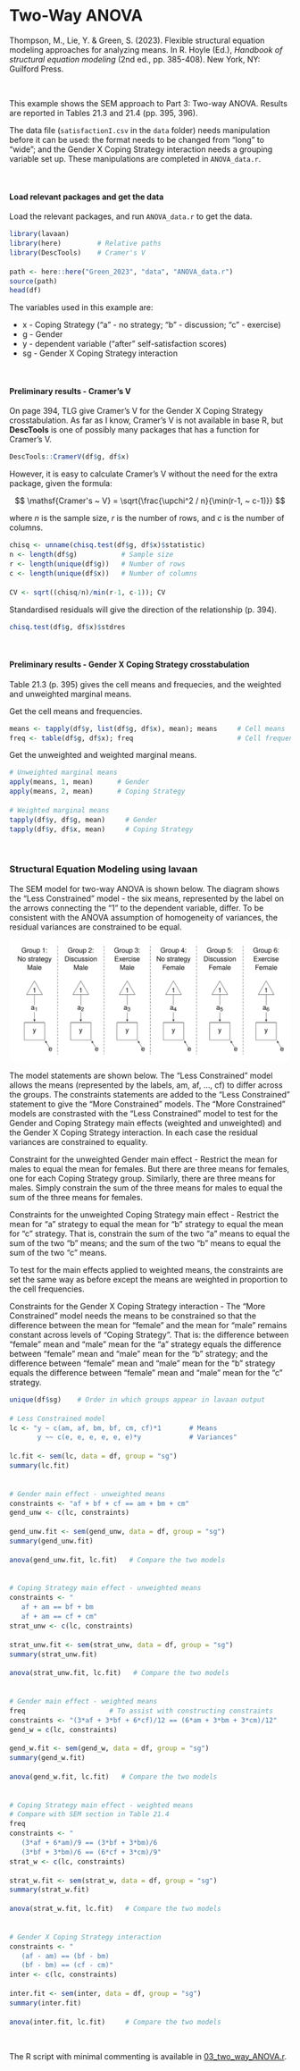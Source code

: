 # Two-Way ANOVA


<style> 
.math.display .MathJax {
  font-size: 95% !important;
}
</style>

Thompson, M., Lie, Y. & Green, S. (2023). Flexible structural equation
modeling approaches for analyzing means. In R. Hoyle (Ed.), *Handbook of
structural equation modeling* (2nd ed., pp. 385-408). New York, NY:
Guilford Press.

<br />

This example shows the SEM approach to Part 3: Two-way ANOVA. Results
are reported in Tables 21.3 and 21.4 (pp. 395, 396).

The data file (`satisfactionI.csv` in the `data` folder) needs
manipulation before it can be used: the format needs to be changed from
“long” to “wide”; and the Gender X Coping Strategy interaction needs a
grouping variable set up. These manipulations are completed in
`ANOVA_data.r`.

<br />

#### Load relevant packages and get the data

Load the relevant packages, and run `ANOVA_data.r` to get the data.

``` r
library(lavaan)
library(here)         # Relative paths
library(DescTools)    # Cramer's V

path <- here::here("Green_2023", "data", "ANOVA_data.r")
source(path)
head(df)
```

The variables used in this example are:

- x - Coping Strategy (“a” - no strategy; “b” - discussion; “c” -
  exercise)
- g - Gender
- y - dependent variable (“after” self-satisfaction scores)
- sg - Gender X Coping Strategy interaction

<br />

#### Preliminary results - Cramer’s V

On page 394, TLG give Cramer’s V for the Gender X Coping Strategy
crosstabulation. As far as I know, Cramer’s V is not available in base
R, but **DescTools** is one of possibly many packages that has a
function for Cramer’s V.

``` r
DescTools::CramerV(df$g, df$x)
```

However, it is easy to calculate Cramer’s V without the need for the
extra package, given the formula:

$$
 \mathsf{Cramer's ~ V} = \sqrt{\frac{\upchi^2 / n}{\min(r-1, ~ c-1)}}
$$

where $n$ is the sample size, $r$ is the number of rows, and $c$ is the
number of columns.

``` r
chisq <- unname(chisq.test(df$g, df$x)$statistic)
n <- length(df$g)           # Sample size
r <- length(unique(df$g))   # Number of rows
c <- length(unique(df$x))   # Number of columns

CV <- sqrt((chisq/n)/min(r-1, c-1)); CV
```

Standardised residuals will give the direction of the relationship
(p. 394).

``` r
chisq.test(df$g, df$x)$stdres 
```

<br />

#### Preliminary results - Gender X Coping Strategy crosstabulation

Table 21.3 (p. 395) gives the cell means and frequecies, and the
weighted and unweighted marginal means.

Get the cell means and frequencies.

``` r
means <- tapply(df$y, list(df$g, df$x), mean); means     # Cell means
freq <- table(df$g, df$x); freq                          # Cell frequencies
```

Get the unweighted and weighted marginal means.

``` r
# Unweighted marginal means
apply(means, 1, mean)      # Gender
apply(means, 2, mean)      # Coping Strategy
 
# Weighted marginal means
tapply(df$y, df$g, mean)     # Gender
tapply(df$y, df$x, mean)     # Coping Strategy   
```

<br />

### Structural Equation Modeling using **lavaan**

The SEM model for two-way ANOVA is shown below. The diagram shows the
“Less Constrained” model - the six means, represented by the label on
the arrows connecting the “1” to the dependent variable, differ. To be
consistent with the ANOVA assumption of homogeneity of variances, the
residual variances are constrained to be equal.

<img src="images/two_way_ANOVA.svg" data-fig-align="left" />

The model statements are shown below. The “Less Constrained” model
allows the means (represented by the labels, am, af, …, cf) to differ
across the groups. The constraints statements are added to the “Less
Constrained” statement to give the “More Constrained” models. The “More
Constrained” models are constrasted with the “Less Constrained” model to
test for the Gender and Coping Strategy main effects (weighted and
unweighted) and the Gender X Coping Strategy interaction. In each case
the residual variances are constrained to equality.

Constraint for the unweighted Gender main effect - Restrict the mean for
males to equal the mean for females. But there are three means for
females, one for each Coping Strategy group. Similarly, there are three
means for males. Simply constrain the sum of the three means for males
to equal the sum of the three means for females.

Constraints for the unweighted Coping Strategy main effect - Restrict
the mean for “a” strategy to equal the mean for “b” strategy to equal
the mean for “c” strategy. That is, constrain the sum of the two “a”
means to equal the sum of the two “b” means; and the sum of the two “b”
means to equal the sum of the two “c” means.

To test for the main effects applied to weighted means, the constraints
are set the same way as before except the means are weighted in
proportion to the cell frequencies.

Constraints for the Gender X Coping Strategy interaction - The “More
Constrained” model needs the means to be constrained so that the
difference between the mean for “female” and the mean for “male” remains
constant across levels of “Coping Strategy”. That is: the difference
between “female” mean and “male” mean for the “a” strategy equals the
difference between “female” mean and “male” mean for the “b” strategy;
and the difference between “female” mean and “male” mean for the “b”
strategy equals the difference between “female” mean and “male” mean for
the “c” strategy.

``` r
unique(df$sg)    # Order in which groups appear in lavaan output

# Less Constrained model
lc <- "y ~ c(am, af, bm, bf, cm, cf)*1       # Means
       y ~~ c(e, e, e, e, e, e)*y            # Variances"

lc.fit <- sem(lc, data = df, group = "sg")
summary(lc.fit)


# Gender main effect - unweighted means
constraints <- "af + bf + cf == am + bm + cm"
gend_unw <- c(lc, constraints)

gend_unw.fit <- sem(gend_unw, data = df, group = "sg")
summary(gend_unw.fit)

anova(gend_unw.fit, lc.fit)   # Compare the two models


# Coping Strategy main effect - unweighted means
constraints <- "
   af + am == bf + bm 
   af + am == cf + cm"
strat_unw <- c(lc, constraints)

strat_unw.fit <- sem(strat_unw, data = df, group = "sg")
summary(strat_unw.fit)

anova(strat_unw.fit, lc.fit)   # Compare the two models


# Gender main effect - weighted means
freq                     # To assist with constructing constraints 
constraints <- "(3*af + 3*bf + 6*cf)/12 == (6*am + 3*bm + 3*cm)/12"
gend_w = c(lc, constraints)

gend_w.fit <- sem(gend_w, data = df, group = "sg")
summary(gend_w.fit)

anova(gend_w.fit, lc.fit)   # Compare the two models


# Coping Strategy main effect - weighted means
# Compare with SEM section in Table 21.4
freq
constraints <- "
   (3*af + 6*am)/9 == (3*bf + 3*bm)/6 
   (3*bf + 3*bm)/6 == (6*cf + 3*cm)/9"
strat_w <- c(lc, constraints)

strat_w.fit <- sem(strat_w, data = df, group = "sg")
summary(strat_w.fit)

anova(strat_w.fit, lc.fit)   # Compare the two models


# Gender X Coping Strategy interaction
constraints <- "
   (af - am) == (bf - bm) 
   (bf - bm) == (cf - cm)"
inter <- c(lc, constraints)

inter.fit <- sem(inter, data = df, group = "sg")
summary(inter.fit)

anova(inter.fit, lc.fit)     # Compare the two models
```

<br />

The R script with minimal commenting is available in
[03_two_way_ANOVA.r](03_two_way_ANOVA.r).
